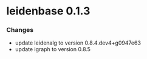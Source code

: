 # leidenbase 0.1.3

### Changes

* update leidenalg to version 0.8.4.dev4+g0947e63
* update igraph to version 0.8.5

